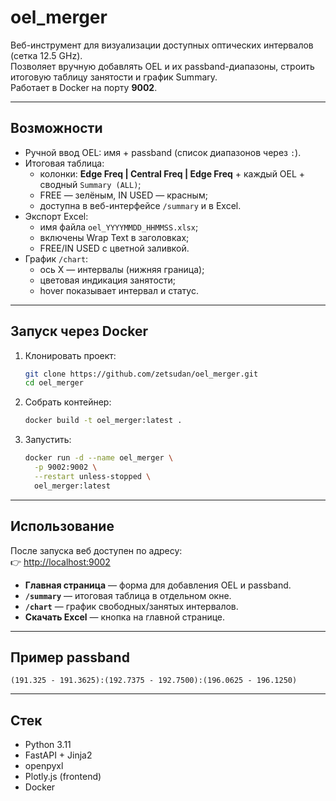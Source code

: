# oel_merger

Веб-инструмент для визуализации доступных оптических интервалов (сетка 12.5 GHz).  
Позволяет вручную добавлять OEL и их passband-диапазоны, строить итоговую таблицу занятости и график Summary.  
Работает в Docker на порту **9002**.

---

## Возможности
- Ручной ввод OEL: имя + passband (список диапазонов через `:`).  
- Итоговая таблица:
  - колонки: **Edge Freq | Central Freq | Edge Freq** + каждый OEL + сводный `Summary (ALL)`;
  - FREE — зелёным, IN USED — красным;
  - доступна в веб-интерфейсе `/summary` и в Excel.  
- Экспорт Excel:
  - имя файла `oel_YYYYMMDD_HHMMSS.xlsx`;
  - включены Wrap Text в заголовках;
  - FREE/IN USED с цветной заливкой.  
- График `/chart`:
  - ось X — интервалы (нижняя граница);
  - цветовая индикация занятости;
  - hover показывает интервал и статус.  

---

## Запуск через Docker

1. Клонировать проект:
   ```bash
   git clone https://github.com/zetsudan/oel_merger.git
   cd oel_merger
   ```

2. Собрать контейнер:
   ```bash
   docker build -t oel_merger:latest .
   ```

3. Запустить:
   ```bash
   docker run -d --name oel_merger \
     -p 9002:9002 \
     --restart unless-stopped \
     oel_merger:latest
   ```

---

## Использование

После запуска веб доступен по адресу:  
👉 [http://localhost:9002](http://localhost:9002)

- **Главная страница** — форма для добавления OEL и passband.  
- **`/summary`** — итоговая таблица в отдельном окне.  
- **`/chart`** — график свободных/занятых интервалов.  
- **Скачать Excel** — кнопка на главной странице.  

---

## Пример passband

```
(191.325 - 191.3625):(192.7375 - 192.7500):(196.0625 - 196.1250)
```

---

## Стек
- Python 3.11
- FastAPI + Jinja2
- openpyxl
- Plotly.js (frontend)
- Docker
